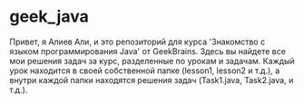 # geek_java
Привет, я Алиев Али, и это репозиторий для курса 'Знакомство с языком программирования Java' от GeekBrains. Здесь вы найдете все мои решения задач за курс, разделенные по урокам и задачам. Каждый урок находится в своей собственной папке (lesson1, lesson2 и т.д.), а внутри каждой папки находятся решения задач (Task1.java, Task2.java, и т.д.).
